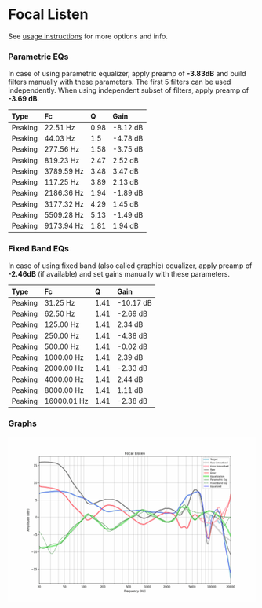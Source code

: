 # Focal Listen
See [usage instructions](https://github.com/jaakkopasanen/AutoEq#usage) for more options and info.

### Parametric EQs
In case of using parametric equalizer, apply preamp of **-3.83dB** and build filters manually
with these parameters. The first 5 filters can be used independently.
When using independent subset of filters, apply preamp of **-3.69 dB**.

| Type    | Fc         |    Q | Gain     |
|:--------|:-----------|:-----|:---------|
| Peaking | 22.51 Hz   | 0.98 | -8.12 dB |
| Peaking | 44.03 Hz   | 1.5  | -4.78 dB |
| Peaking | 277.56 Hz  | 1.58 | -3.75 dB |
| Peaking | 819.23 Hz  | 2.47 | 2.52 dB  |
| Peaking | 3789.59 Hz | 3.48 | 3.47 dB  |
| Peaking | 117.25 Hz  | 3.89 | 2.13 dB  |
| Peaking | 2186.36 Hz | 1.94 | -1.89 dB |
| Peaking | 3177.32 Hz | 4.29 | 1.45 dB  |
| Peaking | 5509.28 Hz | 5.13 | -1.49 dB |
| Peaking | 9173.94 Hz | 1.81 | 1.94 dB  |

### Fixed Band EQs
In case of using fixed band (also called graphic) equalizer, apply preamp of **-2.46dB**
(if available) and set gains manually with these parameters.

| Type    | Fc          |    Q | Gain      |
|:--------|:------------|:-----|:----------|
| Peaking | 31.25 Hz    | 1.41 | -10.17 dB |
| Peaking | 62.50 Hz    | 1.41 | -2.69 dB  |
| Peaking | 125.00 Hz   | 1.41 | 2.34 dB   |
| Peaking | 250.00 Hz   | 1.41 | -4.38 dB  |
| Peaking | 500.00 Hz   | 1.41 | -0.02 dB  |
| Peaking | 1000.00 Hz  | 1.41 | 2.39 dB   |
| Peaking | 2000.00 Hz  | 1.41 | -2.33 dB  |
| Peaking | 4000.00 Hz  | 1.41 | 2.44 dB   |
| Peaking | 8000.00 Hz  | 1.41 | 1.11 dB   |
| Peaking | 16000.01 Hz | 1.41 | -2.38 dB  |

### Graphs
![](./Focal%20Listen.png)